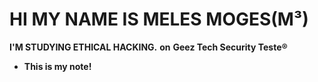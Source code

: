# HI MY NAME IS MELES MOGES(M³)

**I'M STUDYING ETHICAL HACKING.**
**on** **Geez Tech Security Teste®**

* **This is my note!**
